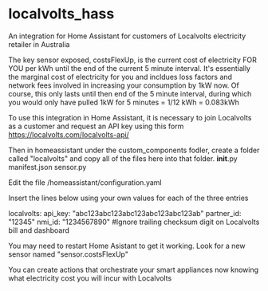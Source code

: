 # localvolts_hass
An integration for Home Assistant for customers of Localvolts electricity retailer in Australia

The key sensor exposed, costsFlexUp, is the current cost of electricity FOR YOU per kWh until the end of the current 5 minute interval.
It's essentially the marginal cost of electricity for you and incldues loss factors and network fees involved in increasing your consumption by 1kW now.
Of course, this only lasts until then end of the 5 minute interval, during which you would only have pulled 1kW for 5 minutes = 1/12 kWh = 0.083kWh

To use this integration in Home Assistant, it is necessary to join Localvolts as a customer and request an API key using this form
https://localvolts.com/localvolts-api/

Then in homeassistant under the custom_components fodler, create a folder called "localvolts" and copy all of the files here into that folder.
__init__.py
manifest.json
sensor.py

Edit the file /homeassistant/configuration.yaml

Insert the lines below using your own values for each of the three entries

localvolts:
  api_key: "abc123abc123abc123abc123abc123ab"
  partner_id: "12345"
  nmi_id: "1234567890" #Ignore trailing checksum digit on Localvolts bill and dashboard


You may need to restart Home Asistant to get it working.
Look for a new sensor named "sensor.costsFlexUp"

You can create actions that orchestrate your smart appliances now knowing what electricity cost you will incur with Localvolts
